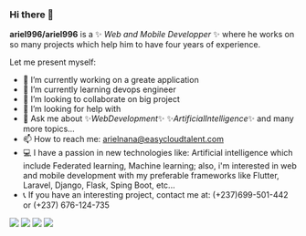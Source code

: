 ### Hi there 👋


**ariel996/ariel996** is a ✨ _Web and Mobile Developper_ ✨ where he works on so many projects which help him to have four years of experience.

Let me present myself:

- 🔭 I’m currently working on a greate application
- 🌱 I’m currently learning devops engineer
- 👯 I’m looking to collaborate on big project
- 🤔 I’m looking for help with 
- 💬 Ask me about ✨_WebDevelopment_✨ ✨_ArtificialIntelligence_✨ and many more topics...
- 📫 How to reach me: arielnana@easycloudtalent.com
- :computer: I have a passion in new technologies like: Artificial intelligence which include Federated learning, Machine learning; also, i'm interested in web and mobile development with my preferable frameworks like Flutter, Laravel, Django, Flask, Sping Boot, etc...
- :telephone_receiver: If you have an interesting project, contact me at: (+237)699-501-442 or (+237) 676-124-735

<img src="https://images.unsplash.com/photo-1511914265872-c40672604a80?ixlib=rb-1.2.1&ixid=MnwxMjA3fDB8MHxwaG90by1wYWdlfHx8fGVufDB8fHx8&auto=format&fit=crop&w=1074&q=80"/>

<img src="https://github-readme-stats.vercel.app/api?username=ariel996&show_icons=true"/>

<img src="https://github-readme-stats.vercel.app/api/top-langs?username=ariel996&layout=compact"/>
<img src="https://github-readme-streak-stats.herokuapp.com/?user=ariel996"/>
